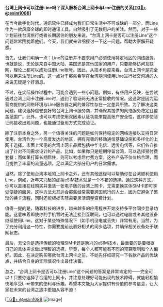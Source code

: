 **台湾上网卡可以注册Line吗？深入解析台湾上网卡与Line注册的关系[[TG💪+ @esim1088](https://t.me/s/esim1088)]**

在当今数字化时代，通讯软件已经成为我们日常生活中不可或缺的一部分，而Line作为一款风靡全球的即时通讯工具，自然吸引了无数用户的关注。然而，对于一些计划前往台湾旅行或者长期居住的朋友来说，“台湾上网卡是否可以注册Line”这个问题常常困扰着他们。今天，我们就来详细探讨一下这一问题，帮助大家解开疑惑。

首先，让我们明确一点：Line的注册并不要求用户必须使用特定地区的网络服务。也就是说，无论是来自中国大陆、美国还是其他国家的用户，只要能够访问互联网，理论上都可以成功注册Line账号。因此，从技术角度来看，台湾上网卡是完全可以用来注册Line的。这一点对于那些希望在台湾期间使用Line进行社交沟通的人来说无疑是个好消息。

不过，在实际操作过程中，可能会遇到一些小问题。例如，有些用户反映，在尝试通过台湾上网卡注册Line时，遇到了验证码无法正常接收的情况。这通常是因为运营商提供的网络环境与Line服务器之间的兼容性存在一定差异所致。为了解决这类问题，建议选择信誉良好的台湾上网卡服务商，并确保其提供的网络服务稳定且覆盖范围广。此外，也可以考虑使用双因素认证功能来提高账户安全性，这样即使验证码接收出现问题，也能通过备用方式完成验证。

除了注册本身之外，另一个值得关注的问题是如何保持稳定的网络连接以支持日常使用。台湾作为一个高度发达的地区，拥有完善的移动通信基础设施和多样化的上网卡选择。市面上常见的台湾上网卡品牌包括中华电信、远传电信等，它们各自推出了针对不同需求设计的产品。比如，如果你只是短期停留台湾，可以选择预付费套餐；而如果打算长期居住，则可以考虑后付费方案。这些产品不仅价格合理，而且提供了丰富的流量选项，足以满足大部分用户的日常需求。

当然，除了使用台湾本地的上网卡之外，还有其他途径可以帮助你在台湾顺利使用Line。例如，近年来兴起的虚拟eSIM技术就是一个不错的选择。通过这种方式，你可以直接在线购买并激活一张电子版的台湾上网卡，无需更换实体SIM卡即可享受便捷的服务。这种方法尤其适合那些经常需要跨国旅行的人士，因为它避免了繁琐的换卡流程，同时还能根据实际需要灵活调整资费计划。

值得一提的是，随着科技的进步，越来越多的应用程序开始支持多平台同步登录功能。这意味着即使你的手机暂时无法连接到互联网，也可以通过电脑或者其他设备继续使用Line。这对于某些特殊情况下（如手机没电或丢失）非常有用。当然，为了充分利用这一特性，你需要提前设置好相关的同步选项，并确保相关设备处于联网状态。

最后，无论你是选择传统的物理SIM卡还是新兴的eSIM技术，最重要的是要根据自己的具体需求做出明智的选择。毕竟，每个人都可能有不同的预算限制和个人偏好。因此，在决定购买哪款台湾上网卡之前，不妨先仔细研究一下各款产品的优缺点，并结合自身的实际情况作出最佳决策。

总之，“台湾上网卡是否可以注册Line”这个问题的答案是非常肯定的——完全可以！只要你选择了合适的上网卡，并注意处理好可能出现的技术障碍，就能轻松愉快地享受Line带来的便利与乐趣。希望本文能为大家提供有价值的参考信息，让大家在未来的台湾之旅中更加从容不迫！

[[TG💪+ @esim1088](https://t.me/s/esim1088) ![Image](https://i.postimg.cc/4NQfJmqS/Snipaste-2025-05-13-00-14-12.png)]